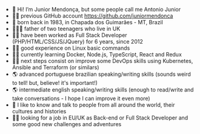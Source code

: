 - 👋 Hi! I’m Junior Mendonça, but some people call me Antonio Junior
- 👨‍💻 previous GitHub account https://github.com/juniormendonca
- 👶 born back in 1983, in Chapada dos Guimarães - MT, Brazil
- 👨‍👧‍👦 father of two teenagers who live in UK
- 👨‍💻 have been worked as Full Stack Developer (PHP/HTML/CSS/JS/JQuery) for 6 years, since 2012
- 👨‍💻 good experience on Linux basic commands
- 👨‍🎓 currently learning Docker, Node.js, TypeScript, React and Redux
- 👨‍🎓 next steps consist on improve some DevOps skills using Kubernetes, Ansible and Terraform (or similars)
- 🌎 advanced portuguese brazilian speaking/writing skills (sounds weird to tell! but, believe! it's important!)
- 🌎 intermediate english speaking/writing skills (enough to read/write and take conversations - I hope I can improve it even more)
- 💬 I like to know and talk to people from all around the world, their cultures and histories 
- 👨‍💻 looking for a job in EU/UK as Back-end or Full Stack Developer and some good new challenges and adventures
